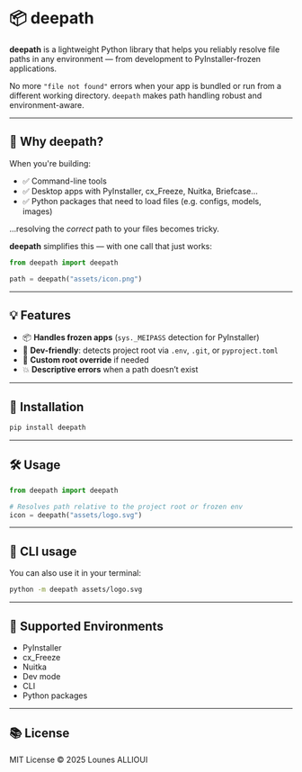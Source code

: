 # 📦 deepath

**deepath** is a lightweight Python library that helps you reliably resolve file paths in any environment — from development to PyInstaller-frozen applications.

No more `"file not found"` errors when your app is bundled or run from a different working directory. `deepath` makes path handling robust and environment-aware.

---

## 🔧 Why deepath?

When you're building:

- ✅ Command-line tools
- ✅ Desktop apps with PyInstaller, cx_Freeze, Nuitka, Briefcase...
- ✅ Python packages that need to load files (e.g. configs, models, images)

…resolving the *correct* path to your files becomes tricky.

**deepath** simplifies this — with one call that just works:

```python
from deepath import deepath

path = deepath("assets/icon.png")
```

---

## 💡 Features

- 📦 **Handles frozen apps** (`sys._MEIPASS` detection for PyInstaller)
- 🧪 **Dev-friendly**: detects project root via `.env`, `.git`, or `pyproject.toml`
- 🔁 **Custom root override** if needed
- 💥 **Descriptive errors** when a path doesn’t exist

---

## 🚀 Installation

```bash
pip install deepath
```

---

## 🛠️ Usage

```python
from deepath import deepath

# Resolves path relative to the project root or frozen env
icon = deepath("assets/logo.svg")
```

---

## 🧪 CLI usage

You can also use it in your terminal:

```bash
python -m deepath assets/logo.svg
```

---

## 🧩 Supported Environments

- PyInstaller
- cx_Freeze
- Nuitka
- Dev mode
- CLI
- Python packages

---

## 📚 License

MIT License © 2025 Lounes ALLIOUI
